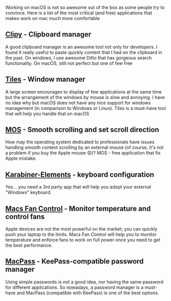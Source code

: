 Working on macOS is not so awesome out of the box as some people try to convince. Here is a list of the most critical (and free) applications that makes work on mac much more comfortable

## [Clipy](https://github.com/Clipy/Clipy) - Clipboard manager

A good clipboard manager is an awesome tool not only for developers. I found it really useful to paste quickly content that I had on the clipboard in the past. On windows, I use awesome Ditto that has gorgeous search functionality. On macOS, still not perfect but one of few free

## [Tiles](https://www.sempliva.com/tiles/) - Window manager

A large screen encourages to display of few applications at the same time but the arrangement of the windows by mouse is slow and annoying. I have no idea why but macOS does not have any nice support for windows management (in comparison to Windows or Linux).  Tiles is a must-have tool that will help you handle that on macOS

## [MOS](https://mos.caldis.me/) - Smooth scrolling and set scroll direction

How may the operating system dedicated to professionals have issues handling smooth content scrolling by an external mouse (of course, it's not a problem if you buy the Apple mouse 😡)? MOS - free application that fix Apple mistake.


## [Karabiner-Elements](https://karabiner-elements.pqrs.org/) - keyboard configuration

Yes... you need a 3rd party app that will help you adopt your external "Windows" keyboard.


## [Macs Fan Control](https://crystalidea.com/macs-fan-control) - Monitor temperature and control fans

Apple devices are not the most powerful on the market; you can quickly push your laptop to the limits. Macs Fan Control will help you to monitor temperature and enforce fans to work on full power once you need to get the best performance.

## [MacPass](https://macpassapp.org/) - KeePass-compatible password manager

Using simple passwords is not a good idea, nor having the same password for different applications. So nowadays, a password manager is a must-have and MacPass (compatible with KeePass) is one of the best options.
